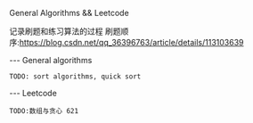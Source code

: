 General Algorithms && Leetcode

记录刷题和练习算法的过程
刷题顺序:https://blog.csdn.net/qq_36396763/article/details/113103639

--- General algorithms

    TODO: sort algorithms, quick sort


--- Leetcode

    TODO:数组与贪心 621